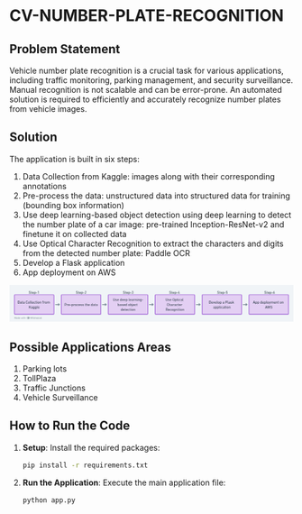 # CV-NUMBER-PLATE-RECOGNITION

## Problem Statement
Vehicle number plate recognition is a crucial task for various applications, including traffic monitoring, parking management, and security surveillance. Manual recognition is not scalable and can be error-prone. An automated solution is required to efficiently and accurately recognize number plates from vehicle images.

## Solution
The application is built in six steps:
1. Data Collection from Kaggle: images along with their corresponding annotations
2. Pre-process the data: unstructured data into structured data for training (bounding box information)
3. Use deep learning-based object detection using deep learning to detect the number plate of a car image: pre-trained Inception-ResNet-v2 and finetune it on collected data
4. Use Optical Character Recognition to extract the characters and digits from the detected number plate: Paddle OCR
5. Develop a Flask application
6. App deployment on AWS

![Image](flowcharts/app_dev_flow.png)

## Possible Applications Areas
1) Parking lots
2) TollPlaza
3) Traffic Junctions
4) Vehicle Surveillance
   
## How to Run the Code
1. **Setup**: Install the required packages:
   ```bash
   pip install -r requirements.txt
   ```
2. **Run the Application**: Execute the main application file: 
   ```bash
   python app.py
   ```
   

